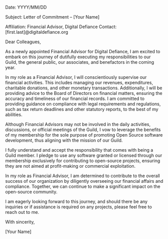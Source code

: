 Date: YYYY/MM/DD

Subject: Letter of Commitment – [Your Name]

Affiliation: Financial Advisor, Digital Defiance
Contact: [first.last]@digitaldefiance.org

Dear Colleagues,

As a newly appointed Financial Advisor for Digital Defiance, I am excited to embark on this journey of dutifully executing my responsibilities to our Guild, the general public, our associates, and benefactors in the coming year.

In my role as a Financial Advisor, I will conscientiously supervise our financial activities. This includes managing our revenues, expenditures, charitable donations, and other monetary transactions. Additionally, I will be providing advice to the Board of Directors on financial matters, ensuring the accuracy and timeliness of our financial records. I am committed to providing guidance on compliance with legal requirements and regulations, such as tax return deadlines and other statutory reports, to the best of my abilities.

Although Financial Advisors may not be involved in the daily activities, discussions, or official meetings of the Guild, I vow to leverage the benefits of my membership for the sole purpose of promoting Open Source software development, thus aligning with the mission of our Guild.

I fully understand and accept the responsibility that comes with being a Guild member. I pledge to use any software granted or licensed through our membership exclusively for contributing to open-source projects, ensuring they are not aimed at profit-making or commercial exploitation.

In my role as Financial Advisor, I am determined to contribute to the overall success of our organization by diligently overseeing our financial affairs and compliance. Together, we can continue to make a significant impact on the open-source community.

I am eagerly looking forward to this journey, and should there be any inquiries or if assistance is required on any projects, please feel free to reach out to me.

With sincerity,

[Your Name]
